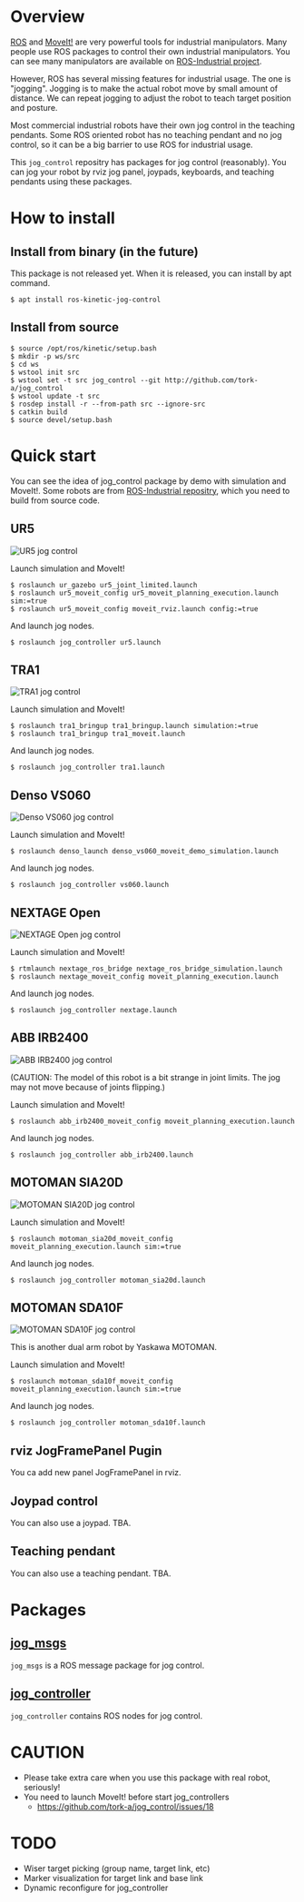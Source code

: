 # Overview

[ROS](http://www.ros.org) and [MoveIt!](http://moveit.ros.org) are
very powerful tools for industrial manipulators. Many people use ROS
packages to control their own industrial manipulators. You can see
many manipulators are available on
[ROS-Industrial project](https://rosindustrial.org).

However, ROS has several missing features for industrial usage. The
one is "jogging". Jogging is to make the actual robot move by small
amount of distance. We can repeat jogging to adjust the robot to teach
target position and posture.

Most commercial industrial robots have their own jog control in the
teaching pendants. Some ROS oriented robot has no teaching pendant and
no jog control, so it can be a big barrier to use ROS for industrial
usage.

This `jog_control` repositry has packages for jog control
(reasonably). You can jog your robot by rviz jog panel, joypads,
keyboards, and teaching pendants using these packages.

# How to install

## Install from binary (in the future)

This package is not released yet. When it is released, you can install by apt command.

```
$ apt install ros-kinetic-jog-control
```

## Install from source

```
$ source /opt/ros/kinetic/setup.bash
$ mkdir -p ws/src
$ cd ws
$ wstool init src
$ wstool set -t src jog_control --git http://github.com/tork-a/jog_control
$ wstool update -t src
$ rosdep install -r --from-path src --ignore-src
$ catkin build
$ source devel/setup.bash
```

# Quick start

You can see the idea of jog_control package by demo with simulation
and MoveIt!. Some robots are from
[ROS-Industrial repositry](https://github.com/ros-industrial), which
you need to build from source code.

## UR5 

![UR5 jog control](image/ur5_jog.png)

Launch simulation and MoveIt!

```
$ roslaunch ur_gazebo ur5_joint_limited.launch
$ roslaunch ur5_moveit_config ur5_moveit_planning_execution.launch sim:=true
$ roslaunch ur5_moveit_config moveit_rviz.launch config:=true
```

And launch jog nodes.

```
$ roslaunch jog_controller ur5.launch
```

## TRA1

![TRA1 jog control](image/tra1_jog.png)

Launch simulation and MoveIt!

```
$ roslaunch tra1_bringup tra1_bringup.launch simulation:=true
$ roslaunch tra1_bringup tra1_moveit.launch 
```

And launch jog nodes.

```
$ roslaunch jog_controller tra1.launch
```

## Denso VS060

![Denso VS060 jog control](image/vs060_jog.png)

Launch simulation and MoveIt!

```
$ roslaunch denso_launch denso_vs060_moveit_demo_simulation.launch 
```

And launch jog nodes.

```
$ roslaunch jog_controller vs060.launch
```

## NEXTAGE Open

![NEXTAGE Open jog control](image/nextage_jog.png)

Launch simulation and MoveIt!

```
$ rtmlaunch nextage_ros_bridge nextage_ros_bridge_simulation.launch
$ roslaunch nextage_moveit_config moveit_planning_execution.launch 
```

And launch jog nodes.

```
$ roslaunch jog_controller nextage.launch
```

## ABB IRB2400

![ABB IRB2400 jog control](image/abb_irb2400_jog.png)

(CAUTION: The model of this robot is a bit strange in joint limits.
The jog may not move because of joints flipping.)

Launch simulation and MoveIt!

```
$ roslaunch abb_irb2400_moveit_config moveit_planning_execution.launch 
```

And launch jog nodes.

```
$ roslaunch jog_controller abb_irb2400.launch 
```

## MOTOMAN SIA20D

![MOTOMAN SIA20D jog control](image/motoman_sia20d_jog.png)

Launch simulation and MoveIt!

```
$ roslaunch motoman_sia20d_moveit_config moveit_planning_execution.launch sim:=true
```

And launch jog nodes.

```
$ roslaunch jog_controller motoman_sia20d.launch
```

## MOTOMAN SDA10F

![MOTOMAN SDA10F jog control](image/motoman_sda10f_jog.png)

This is another dual arm robot by Yaskawa MOTOMAN.

Launch simulation and MoveIt!

```
$ roslaunch motoman_sda10f_moveit_config moveit_planning_execution.launch sim:=true
```

And launch jog nodes.

```
$ roslaunch jog_controller motoman_sda10f.launch 
```

## rviz JogFramePanel Pugin

You ca add new panel JogFramePanel in rviz. 

## Joypad control

You can also use a joypad.
TBA.

## Teaching pendant

You can also use a teaching pendant.
TBA.

# Packages

## [jog_msgs](jog_msgs/README.md)

`jog_msgs` is a ROS message package for jog control.

## [jog_controller](jog_controller/README.md)

`jog_controller` contains ROS nodes for jog control.

# CAUTION

- Please take extra care when you use this package with real robot, seriously!
- You need to launch MoveIt! before start jog_controllers
  - https://github.com/tork-a/jog_control/issues/18

# TODO

- Wiser target picking (group name, target link, etc)
- Marker visualization for target link and base link
- Dynamic reconfigure for jog_controller
